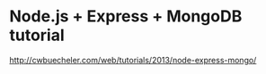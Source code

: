# Node.js + Express + MongoDB tutorial

http://cwbuecheler.com/web/tutorials/2013/node-express-mongo/